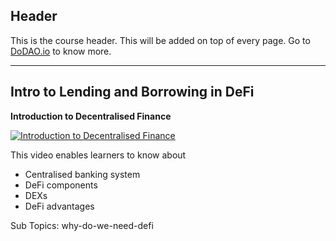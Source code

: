 ## Header
This is the course header. This will be added on top of every page. Go to [DoDAO.io](https://www.dodao.io) to know more.

 ---
 
 ## Intro to Lending and Borrowing in DeFi
 
  **Introduction to Decentralised Finance**
 
 [![Introduction to Decentralised Finance](https://img.youtube.com/vi/btB__oHQ0sU/0.jpg)](https://www.youtube.com/watch?v=btB__oHQ0sU)     
 
 This video enables learners to know about
  * Centralised banking system
  * DeFi components    
  * DEXs
  * DeFi advantages
    
 
 Sub Topics: why-do-we-need-defi    
 
